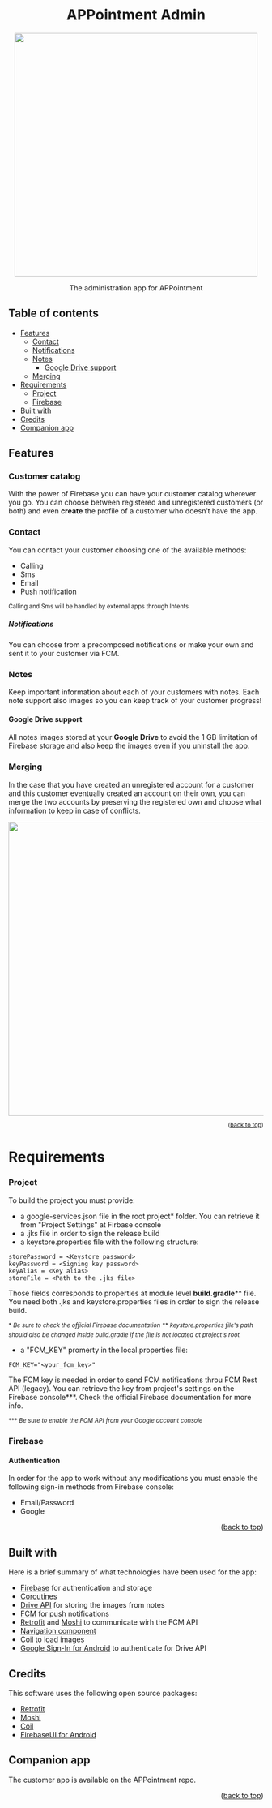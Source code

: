 # <div align="center">APPointment Admin</div>
<div align="center"><img src="https://i.imgur.com/9CmS8k2.png" height="480"></div>
<div align="center"><p>The administration app for APPointment</p></div>

<a name="readme-top"></a>
## Table of contents
- [Features](#features)
    - [Contact](#contact)
    - [Notifications](Notifications)
    - [Notes](#notes)
        - [Google Drive support](#google-drive-support)
    - [Merging](#merging)
- [Requirements](#requirements)
    - [Project](#project)
    - [Firebase](#firebase)
- [Built with](#built-with)
- [Credits](#credits)
- [Companion app](#companion-app)

## Features

### Customer catalog
With the power of Firebase you can have your customer catalog wherever you go. You can choose between registered and unregistered customers (or both) and even **create** the profile of a customer who doesn’t have the app.

### Contact
You can contact your customer choosing one of the available methods:
-	Calling
-	Sms
-	Email
-	Push notification

<sup>Calling and Sms will be handled by external apps through Intents</sup>

##### Notifications
You can choose from a precomposed notifications or make your own and sent it to your customer via FCM.

### Notes
Keep important information about each of your customers with notes. Each note support also images so you can keep track of your customer progress!

#### Google Drive support
All notes images stored at your **Google Drive** to avoid the 1 GB limitation of Firebase storage and also keep the images even if you uninstall the app.

### Merging
In the case that you have created an unregistered account for a customer and this customer eventually created an account on their own, you can merge the two accounts by preserving the registered own and choose what information to keep in case of conflicts.
<br>
<div align="center"><img src="https://i.imgur.com/QnnpLwX.png" height="580"/></div>
<sup><p align="right">(<a href="#readme-top">back to top</a>)</p></sup>

# Requirements
### Project
To build the project you must provide:
- a google-services.json file in the root project* folder. You can retrieve it from "Project Settings" at Firbase console
- a .jks file in order to sign the release build
- a keystore.properties file with the following structure:
```
storePassword = <Keystore password>  
keyPassword = <Signing key password>  
keyAlias = <Key alias>  
storeFile = <Path to the .jks file>
```
Those fields corresponds to properties at module level **build.gradle**\*\* file.
You need both .jks and keystore.properties files in order to sign the release build.

<sup>\* *Be sure to check the official Firebase documentation*</sup>
<sup>\** *keystore.properties file's path should also be changed inside build.gradle if the file is not located at project's root*</sup>

- a "FCM_KEY" promerty in the local.properties file:
```
FCM_KEY="<your_fcm_key>"
```
The FCM key is needed in order to send FCM notifications throu FCM Rest API (legacy). You can retrieve the key from project's settings on the Firebase console***. Check the official Firebase documentation for more info.

<sup>\*** *Be sure to enable the FCM API from your Google account console*</sup>

### Firebase
#### Authentication
In order for the app to work without any modifications you must enable the following sign-in methods from Firebase console:
- Email/Password
- Google

<sup><p align="right">(<a href="#readme-top">back to top</a>)</p></sup>

## Built with
Here is a brief summary of what technologies have been used for the app:
-	[Firebase](https://github.com/firebase/FirebaseUI-Android) for authentication and storage
-	[Coroutines](https://developer.android.com/kotlin/coroutines)
-	[Drive API](https://developers.google.com/drive/api) for storing the images from notes
-	[FCM](https://firebase.google.com/docs/cloud-messaging) for push notifications
-	[Retrofit](https://github.com/square/retrofit) and [Moshi](https://github.com/square/moshi) to communicate wirh the FCM API
-	[Navigation component](https://developer.android.com/guide/navigation/navigation-getting-started)
-	[Coil](https://github.com/coil-kt/coil) to load images
-	[Google Sign-In for Android](https://developers.google.com/identity/sign-in/android) to authenticate for Drive API

## Credits
This software uses the following open source packages:
- [Retrofit](https://github.com/square/retrofit)
- [Moshi](https://github.com/square/moshi)
- [Coil](https://github.com/coil-kt/coil)
- [FirebaseUI for Android](https://github.com/firebase/FirebaseUI-Android)

## Companion app
The customer app is available on the APPointment repo.

<sup><p align="right">(<a href="#readme-top">back to top</a>)</p></sup>